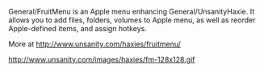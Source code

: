 General/FruitMenu is an Apple menu enhancing General/UnsanityHaxie. It allows you to add files, folders, volumes to Apple menu, as well as reorder Apple-defined items, and assign hotkeys.

More at http://www.unsanity.com/haxies/fruitmenu/

http://www.unsanity.com/images/haxies/fm-128x128.gif